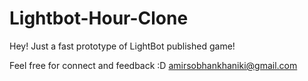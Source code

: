 # Lightbot-Hour-Clone
 Hey! Just a fast prototype of LightBot published game!

 Feel free for connect and feedback :D
 amirsobhankhaniki@gmail.com
